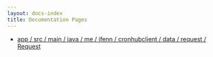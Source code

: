 ```yaml
---
layout: docs-index
title: Documentation Pages
---
```

- [app / src / main / java / me / jfenn / cronhubclient / data / request / Request](app/src/main/java/me/jfenn/cronhubclient/data/request/Request)
